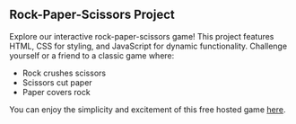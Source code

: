 ## Rock-Paper-Scissors Project

Explore our interactive rock-paper-scissors game! This project features HTML, CSS for styling, and JavaScript for dynamic functionality. Challenge yourself or a friend to a classic game where:

- Rock crushes scissors
- Scissors cut paper
- Paper covers rock

You can enjoy the simplicity and excitement of this free hosted game [here](www.hostedlink.com).
